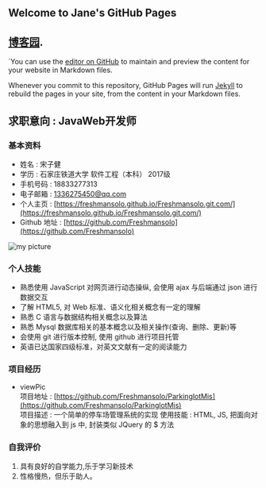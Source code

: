## Welcome to Jane's GitHub Pages

## [博客园](https://www.cnblogs.com/janeszj/).
`You can use the [editor on GitHub](https://github.com/Freshmansolo/Freshmansolo.git.com/edit/master/README.md) to maintain and preview the content for your website in Markdown files.

Whenever you commit to this repository, GitHub Pages will run [Jekyll](https://jekyllrb.com/) to rebuild the pages in your site, from the content in your Markdown files.
## 求职意向 : JavaWeb开发师

### 基本资料

* 姓名 : 宋子健
* 学历 : 石家庄铁道大学  软件工程（本科）  2017级  
* 手机号码 : 18833277313  
* 电子邮箱 : 1336275450@qq.com
* 个人主页 : [https://freshmansolo.github.io/Freshmansolo.git.com/](https://freshmansolo.github.io/Freshmansolo.git.com/)
* Github 地址 : [https://github.com/Freshmansolo](https://github.com/Freshmansolo)

![my picture](images/报名照片.jpg)

### 个人技能

* 熟悉使用 JavaScript 对网页进行动态操纵, 会使用 ajax 与后端通过 json 进行数据交互   
* 了解 HTML5, 对 Web 标准、语义化相关概念有一定的理解  
* 熟悉 C 语言与数据结构相关概念以及算法  
* 熟悉 Mysql 数据库相关的基本概念以及相关操作(查询、删除、更新)等  
* 会使用 git 进行版本控制, 使用 github 进行项目托管 
* 英语已达国家四级标准，对英文文献有一定的阅读能力    

### 项目经历

* viewPic   
  项目地址 : [https://github.com/Freshmansolo/ParkinglotMis](https://github.com/Freshmansolo/ParkinglotMis)  
  项目描述 : 一个简单的停车场管理系统的实现
  使用技能 : HTML, JS, 把面向对象的思想融入到 js 中, 封装类似 JQuery 的 $ 方法

### 自我评价

1. 具有良好的自学能力,乐于学习新技术  
2. 性格慢热，但乐于助人。
